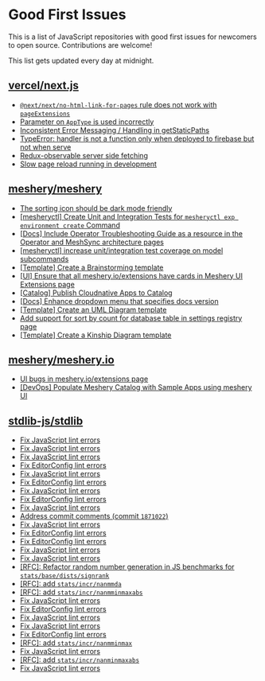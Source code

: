 # Good First Issues

This is a list of JavaScript repositories with good first issues for newcomers to open source. Contributions are welcome!

This list gets updated every day at midnight.

## [vercel/next.js](https://github.com/vercel/next.js)

- [`@next/next/no-html-link-for-pages` rule does not work with `pageExtensions`](https://github.com/vercel/next.js/issues/53473)
- [Parameter on `AppType` is used incorrectly](https://github.com/vercel/next.js/issues/42846)
- [Inconsistent Error Messaging / Handling in getStaticPaths](https://github.com/vercel/next.js/issues/41281)
- [TypeError: handler is not a function only when deployed to firebase but not when serve](https://github.com/vercel/next.js/issues/10227)
- [Redux-observable server side fetching](https://github.com/vercel/next.js/issues/15971)
- [Slow page reload running in development](https://github.com/vercel/next.js/issues/25108)

## [meshery/meshery](https://github.com/meshery/meshery)

- [The sorting icon should be dark mode friendly](https://github.com/meshery/meshery/issues/13306)
- [[mesheryctl] Create Unit and Integration Tests for `mesheryctl exp environment create` Command](https://github.com/meshery/meshery/issues/12138)
- [[Docs] Include Operator Troubleshooting Guide as a resource in the Operator and MeshSync architecture pages](https://github.com/meshery/meshery/issues/11430)
- [[mesheryctl] increase unit/integration test coverage on model subcommands](https://github.com/meshery/meshery/issues/14042)
- [[Template] Create a Brainstorming template](https://github.com/meshery/meshery/issues/12503)
- [[UI] Ensure that all meshery.io/extensions have cards in Meshery UI Extensions page](https://github.com/meshery/meshery/issues/13623)
- [[Catalog] Publish Cloudnative Apps to Catalog](https://github.com/meshery/meshery/issues/9282)
- [[Docs] Enhance dropdown menu that specifies docs version](https://github.com/meshery/meshery/issues/9227)
- [[Template] Create an UML Diagram template](https://github.com/meshery/meshery/issues/12451)
- [Add support for sort by count for database table in settings registry page](https://github.com/meshery/meshery/issues/13958)
- [[Template] Create a Kinship Diagram template](https://github.com/meshery/meshery/issues/12452)

## [meshery/meshery.io](https://github.com/meshery/meshery.io)

- [UI bugs in meshery.io/extensions page](https://github.com/meshery/meshery.io/issues/2084)
- [[DevOps] Populate Meshery Catalog with Sample Apps using meshery UI](https://github.com/meshery/meshery.io/issues/1699)

## [stdlib-js/stdlib](https://github.com/stdlib-js/stdlib)

- [Fix JavaScript lint errors](https://github.com/stdlib-js/stdlib/issues/6816)
- [Fix JavaScript lint errors](https://github.com/stdlib-js/stdlib/issues/6808)
- [Fix JavaScript lint errors](https://github.com/stdlib-js/stdlib/issues/6800)
- [Fix EditorConfig lint errors](https://github.com/stdlib-js/stdlib/issues/6799)
- [Fix JavaScript lint errors](https://github.com/stdlib-js/stdlib/issues/6786)
- [Fix EditorConfig lint errors](https://github.com/stdlib-js/stdlib/issues/6776)
- [Fix JavaScript lint errors](https://github.com/stdlib-js/stdlib/issues/6762)
- [Fix EditorConfig lint errors](https://github.com/stdlib-js/stdlib/issues/6761)
- [Fix JavaScript lint errors](https://github.com/stdlib-js/stdlib/issues/6716)
- [Address commit comments (commit `1871022`)](https://github.com/stdlib-js/stdlib/issues/6713)
- [Fix JavaScript lint errors](https://github.com/stdlib-js/stdlib/issues/6704)
- [Fix EditorConfig lint errors](https://github.com/stdlib-js/stdlib/issues/6703)
- [Fix EditorConfig lint errors](https://github.com/stdlib-js/stdlib/issues/6615)
- [Fix JavaScript lint errors](https://github.com/stdlib-js/stdlib/issues/6603)
- [Fix JavaScript lint errors](https://github.com/stdlib-js/stdlib/issues/6577)
- [[RFC]: Refactor random number generation in JS benchmarks for `stats/base/dists/signrank`](https://github.com/stdlib-js/stdlib/issues/4986)
- [[RFC]: add `stats/incr/nanmmda`](https://github.com/stdlib-js/stdlib/issues/5586)
- [[RFC]: add `stats/incr/nanmminmaxabs`](https://github.com/stdlib-js/stdlib/issues/5597)
- [Fix JavaScript lint errors](https://github.com/stdlib-js/stdlib/issues/6433)
- [Fix EditorConfig lint errors](https://github.com/stdlib-js/stdlib/issues/6432)
- [Fix JavaScript lint errors](https://github.com/stdlib-js/stdlib/issues/6355)
- [Fix JavaScript lint errors](https://github.com/stdlib-js/stdlib/issues/6417)
- [Fix EditorConfig lint errors](https://github.com/stdlib-js/stdlib/issues/6416)
- [[RFC]: add `stats/incr/nanmminmax`](https://github.com/stdlib-js/stdlib/issues/5596)
- [Fix JavaScript lint errors](https://github.com/stdlib-js/stdlib/issues/6406)
- [[RFC]: add `stats/incr/nanminmaxabs`](https://github.com/stdlib-js/stdlib/issues/5580)
- [Fix JavaScript lint errors](https://github.com/stdlib-js/stdlib/issues/6383)

